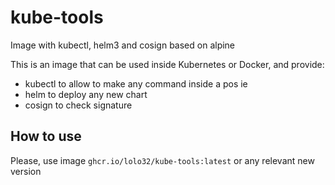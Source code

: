 # kube-tools
Image with kubectl, helm3 and cosign based on alpine

This is an image that can be used inside Kubernetes or Docker,
and provide:
- kubectl to allow to make any command inside a pos ie
- helm to deploy any new chart
- cosign to check signature

## How to use

Please, use image `ghcr.io/lolo32/kube-tools:latest` or any relevant new version

